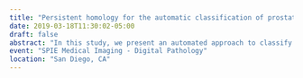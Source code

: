 ```yaml
---
title: "Persistent homology for the automatic classification of prostate cancer aggressiveness in histopathology images"
date: 2019-03-18T11:30:02-05:00
draft: false 
abstract: "In this study, we present an automated approach to classify prostate cancer (PCa) whole slide images (WSIs) as high or low cancer aggressiveness using features derived from persistent homology, a tool of topological data analysis (TDA). This extends previous work on the use of these features for representing the characteristics of prostate cancer architecture in region of interest (ROI) images, and demonstrates the value of features derived from persistent homology to predict cancer aggressiveness of WSIs on an ROI basis. We compute persistence on ROI images and summarize persistence as a persistence image. Using this summary we construct a random forest classifier to predict cancer aggressiveness. We demonstrate the potential of persistent homology to capture the architectural differences between low and high grade prostate cancers in a feature representation that lends itself well to machine learning approaches."
event: "SPIE Medical Imaging - Digital Pathology"
location: "San Diego, CA"
---
```

